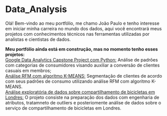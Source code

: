# Data_Analysis   
Olá! Bem-vindo ao meu portfólio, me chamo João Paulo e tenho interesse em iniciar minha carreira no mundo dos dados, aqui você encontrará meus projetos com conhecimentos técnicos nas ferramentas utilizadas por analistas e cientistas de dados.   
    
**Meu portfólio ainda está em construção, mas no momento tenho esses projetos:**     
[Google Data Analytics Capstone Project com Python:](https://github.com/Joao-Paulo-Mariz/Data_Analysis/tree/main/google_capstone) Análise de padrões com categorias de consumidores visando auxiliar a conversão de clientes casuais em membros;       
[Análise RFM com algoritmo K-MEANS:](https://nbviewer.org/github/Joao-Paulo-Mariz/Data_Analysis/blob/main/RFM/rfm.ipynb) Segmentação de clientes de acordo com seus padrões de consumo utilizando análise RFM com algoritmo K-MEANS.     
[Análise exploratória de dados sobre compartilhamento de bicicletas em Londres:](https://github.com/Joao-Paulo-Mariz/Data_Analysis/tree/main/EDA) O projeto consiste na preparação dos dados com engenharia de atributos, tratamneto de outliers e posteriomente análise de dados sobre o serviço de compartilhamento de bicicletas em Londres.
